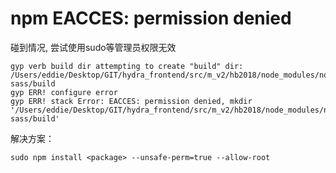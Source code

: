 # npm EACCES: permission denied

碰到情况, 尝试使用sudo等管理员权限无效

```shell
gyp verb build dir attempting to create "build" dir: /Users/eddie/Desktop/GIT/hydra_frontend/src/m_v2/hb2018/node_modules/node-sass/build
gyp ERR! configure error 
gyp ERR! stack Error: EACCES: permission denied, mkdir '/Users/eddie/Desktop/GIT/hydra_frontend/src/m_v2/hb2018/node_modules/node-sass/build'
```

解决方案：

```shell
sudo npm install <package> --unsafe-perm=true --allow-root
```

